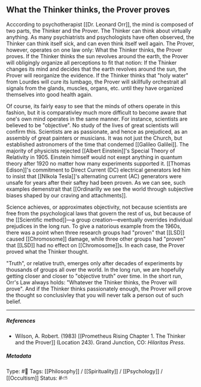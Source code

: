 ## What the Thinker thinks, the Prover proves  # 

Acccording to psychotherapist [[Dr. Leonard Orr]], the mind is composed of two parts, the Thinker and the Prover. The Thinker can think about virtually anything. As many psychiatrists and psychologists have often observed, the Thinker can think itself sick, and can even think itself well again. The Prover, however, operates on one law only: What the Thinker thinks, the Prover proves. If the Thinker thinks the sun revolves around the earth, the Prover will obligingly organize all perceptions to fit that notion: If the Thinker changes its mind and decides that the earth revolves around the sun, the Prover will reorganize the evidence. If the Thinker thinks that "holy water" from Lourdes will cure its lumbago, the Prover will skillfully orchestrait all signals from the glands, muscles, organs, etc. until they have organized themselves into good health again.

Of course, its fairly easy to see that the minds of others operate in this fashion, but it is comparativley much more difficult to become aware that one's own mind operates in the same manner. For instance, scientists are believed to be "objective". No study of the lives of great scientists will confirm this. Scientists are as passionate, and hence as prejudiced, as an assembly of great painters or musicians. It was not just the Church, but established astronomers of the time that condemed [[Galileo Galilei]]. The majority of physicists rejected [[Albert Einstein]]'s Special Theory of Relativity in 1905. Einstein himself would not exept anything in quantum theory after 1920 no matter how many experiments supported it. [[Thomas Edison]]'s commitment to Direct Current (DC) electrical generators led him to insist that [[NIkola Tesla]]'s alternating current (AC) generators were unsafe for years after their saftey had been proven. As we can see, such examples demenstrait that [[Ordinarilly we see the world through subjective biases shaped by our craving and attachments]].

Science achieves, or approximates objectivity, not because scientists are free from the psychological laws that govern the rest of us, but because of the [[Scientific method]]—a group creation—eventually overrides individual prejudices in the long run. To give a natorious example from the 1960s, there was a point when three research groups had "proven" that [[LSD]] caused [[Chromosome]] damage, while three other groups had "proven" that [[LSD]] had no effect on [[Chromosome]]s. In each case, the Prover proved what the Thinker thought.

"Truth", or relative truth, emerges only after decades of experiments by thousands of groups all over the world. In the long run, we are hopefully getting closer and closer to "objective truth" over time. In the short run, Orr's Law always holds: "Whatever the Thinker thinks, the Prover will prove". And if the Thinker thinks passionately enough, the Prover will prove the thought so conclusivley that you will never talk a person out of such belief.

___

##### References

- Wilson, A. Robert. (1983) [[Prometheus Rising Chapter 1. The Thinker and the Prover]] (Location 243). Grand Junction, CO: _Hilaritas Press_.

##### Metadata

Type: #🔴 
Tags: [[Philosophy]] / [[Spirituality]] / [[Psychology]] / [[Occultism]]
Status: #⛅️ 